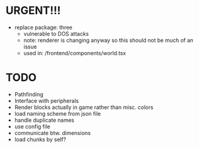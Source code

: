 # URGENT!!!
- replace package: three
    - vulnerable to DOS attacks
    - note: renderer is changing anyway so this should not be much of an issue
    - used in: /frontend/components/world.tsx

# TODO
- Pathfinding
- Interface with peripherals
- Render blocks actually in game rather than misc. colors
- load naming scheme from json file
- handle duplicate names
- use config file
- communicate btw. dimensions
- load chunks by self?